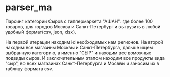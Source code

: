 # parser_ma
Парсинг категории Сыров с гиппермаркета "АШАН". где более 100 товаров, для городов Москва и Санкт-Петербург и выгрузить 
в любой удобный формат(csv, json, xlsx).  

На первой итерации находим id необходимых нам регионов. 
На второй находим все магазины Москвы и Санкт-Петербурга, дальше ищем выбранную категорию, а именно "СЫР" и находим 
все воможные подвиды сыров. 
И заключительным этапом находим все продукты вида "сыр", во всех магазинах Санкт-Петербурга и Мосввы и заносим их 
в таблицу формата csv.
